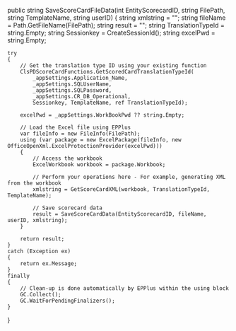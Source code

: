 public string SaveScoreCardFileData(int EntityScorecardID, string FilePath, string TemplateName, string userID)
{
    string xmlstring = "";
    string fileName = Path.GetFileName(FilePath);
    string result = "";
    string TranslationTypeId = string.Empty;
    string Sessionkey = CreateSessionId();
    string excelPwd = string.Empty;

    try
    {
        // Get the translation type ID using your existing function
        ClsPDScoreCardFunctions.GetScoredCardTranslationTypeId(
            _appSettings.Application_Name,
            _appSettings.SQLUserName,
            _appSettings.SQLPassword,
            _appSettings.CR_DB_Operational,
            Sessionkey, TemplateName, ref TranslationTypeId);

        excelPwd = _appSettings.WorkBookPwd ?? string.Empty;

        // Load the Excel file using EPPlus
        var fileInfo = new FileInfo(FilePath);
        using (var package = new ExcelPackage(fileInfo, new OfficeOpenXml.ExcelProtectionProvider(excelPwd)))
        {
            // Access the workbook
            ExcelWorkbook workbook = package.Workbook;
            
            // Perform your operations here - For example, generating XML from the workbook
            xmlstring = GetScoreCardXML(workbook, TranslationTypeId, TemplateName);

            // Save scorecard data
            result = SaveScoreCardData(EntityScorecardID, fileName, userID, xmlstring);
        }

        return result;
    }
    catch (Exception ex)
    {
        return ex.Message;
    }
    finally
    {
        // Clean-up is done automatically by EPPlus within the using block
        GC.Collect();
        GC.WaitForPendingFinalizers();
    }
}
